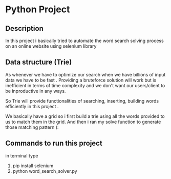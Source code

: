 # Python Project 

## Description

In this project i basically tried to automate the word search solving process on an online website using selenium library 

## Data structure (Trie)
As whenever we have to optimize our search when we have billions of input data we have to be fast . Providing a bruteforce solution
will work but is inefficient in terms of time complexity and we don't want our users/client to be inproductive in any ways.

So Trie will provide functionalities of searching, inserting, building words efficiently in this project .

We basically have a grid so i first build a trie using all the words provided to us to match them in the grid. And then
i ran my solve function to generate those matching pattern ):

## Commands to run this project

  in terminal type 
  1. pip install selenium
  2. python word_search_solver.py